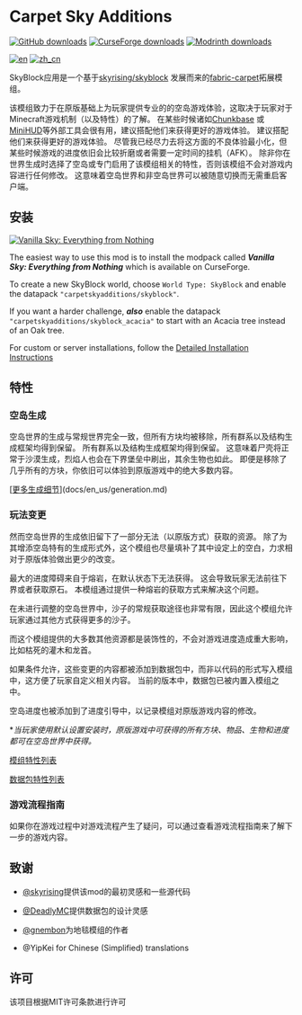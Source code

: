 # Carpet Sky Additions

[![GitHub downloads](https://img.shields.io/github/downloads/jsorrell/CarpetSkyAdditions/total?label=Github%20downloads&logo=github)](https://github.com/jsorrell/CarpetSkyAdditions/releases) [![CurseForge downloads](http://cf.way2muchnoise.eu/full_633402_downloads.svg)](https://www.curseforge.com/minecraft/mc-mods/carpet-sky-additions) [![Modrinth downloads](https://img.shields.io/modrinth/dt/3oX3JnAP?label=Modrinth%20Downloads)](https://modrinth.com/mod/carpet-sky-additions)

[![en](https://img.shields.io/badge/lang-en-red.svg)](/README.md) [![zh_cn](https://img.shields.io/badge/lang-zh--cn-yellow.svg)](/docs/zh_cn/README.md)

SkyBlock应用是一个基于[skyrising/skyblock](https://github.com/skyrising/skyblock) 发展而来的[fabric-carpet](https://github.com/gnembon/fabric-carpet)拓展模组。

该模组致力于在原版基础上为玩家提供专业的的空岛游戏体验，这取决于玩家对于Minecraft游戏机制（以及特性）的了解。 在某些时候诸如[Chunkbase](https://www.chunkbase.com/) 或[MiniHUD](https://www.curseforge.com/minecraft/mc-mods/minihud)等外部工具会很有用，建议搭配他们来获得更好的游戏体验。 建议搭配他们来获得更好的游戏体验。 尽管我已经尽力去将这方面的不良体验最小化，但某些时候游戏的进度依旧会比较折磨或者需要一定时间的挂机（AFK）。 除非你在世界生成时选择了空岛或专门启用了该模组相关的特性，否则该模组不会对游戏内容进行任何修改。 这意味着空岛世界和非空岛世界可以被随意切换而无需重启客户端。

## 安装

[![Vanilla Sky: Everything from Nothing](http://cf.way2muchnoise.eu/title/624853.svg)](https://www.curseforge.com/minecraft/modpacks/vanilla-sky)

The easiest way to use this mod is to install the modpack called ***Vanilla Sky: Everything from Nothing*** which is available on CurseForge.

To create a new SkyBlock world, choose `World Type: SkyBlock` and enable the datapack `"carpetskyadditions/skyblock"`.

If you want a harder challenge, ***also*** enable the datapack `"carpetskyadditions/skyblock_acacia"` to start with an Acacia tree instead of an Oak tree.

For custom or server installations, follow the [Detailed Installation Instructions](docs/en_us/installation.md)

## 特性

### 空岛生成

空岛世界的生成与常规世界完全一致，但所有方块均被移除，所有群系以及结构生成框架均得到保留。 所有群系以及结构生成框架均得到保留。 这意味着尸壳将正常于沙漠生成，烈焰人也会在下界堡垒中刷出，其余生物也如此。 即便是移除了几乎所有的方块，你依旧可以体验到原版游戏中的绝大多数内容。

[[更多生成细节](generation_cn.md)](docs/en_us/generation.md)

### 玩法变更

然而空岛世界的生成依旧留下了一部分无法（以原版方式）获取的资源。 除了为其增添空岛特有的生成形式外，这个模组也尽量填补了其中设定上的空白，力求相对于原版体验做出更少的改变。

最大的进度障碍来自于熔岩，在默认状态下无法获得。 这会导致玩家无法前往下界或者获取原石。 本模组通过提供一种熔岩的获取方式来解决这个问题。

在未进行调整的空岛世界中，沙子的常规获取途径也非常有限，因此这个模组允许玩家通过其他方式获得更多的沙子。

而这个模组提供的大多数其他资源都是装饰性的，不会对游戏进度造成重大影响，比如枯死的灌木和龙首。

如果条件允许，这些变更的内容都被添加到数据包中，而非以代码的形式写入模组中，这方便了玩家自定义相关内容。 当前的版本中，数据包已被内置入模组之中。

空岛进度也被添加到了进度引导中，以记录模组对原版游戏内容的修改。

**当玩家使用默认设置安装时，原版游戏中可获得的所有方块、物品、生物和进度都可在空岛世界中获得。*

[模组特性列表](docs/en_us/features.md)

[数据包特性列表](docs/en_us/datapack.md)

### 游戏流程指南

如果你在游戏过程中对游戏流程产生了疑问，可以通过查看游戏流程指南来了解下一步的游戏内容。

## 致谢

- [@skyrising](https://github.com/skyrising/skyblock)提供该mod的最初灵感和一些源代码

- [@DeadlyMC](https://github.com/DeadlyMC/Skyblock-datapack)提供数据包的设计灵感

- [@gnembon](https://github.com/gnembon/fabric-carpet)为地毯模组的作者

- @YipKei for Chinese (Simplified) translations

## 许可

该项目根据MIT许可条款进行许可
